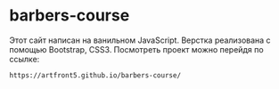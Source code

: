 # barbers-course
Этот сайт написан на ванильном JavaScript. 
Верстка реализована с помощью Bootstrap, CSS3.
Посмотреть проект можно перейдя по ссылке:

```
https://artfront5.github.io/barbers-course/
```
